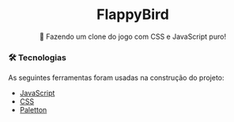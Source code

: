 <h1 align="center">FlappyBird</h1>
<p align="center">🚀 Fazendo um clone do jogo com CSS e JavaScript puro!</p>

### 🛠 Tecnologias

As seguintes ferramentas foram usadas na construção do projeto:

- [JavaScript](https://www.javascript.com/)
- [CSS](https://devdocs.io/css/)
- [Paletton](paletton.com/)
